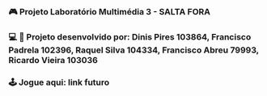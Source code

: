  ### :video_game: Projeto Laboratório Multimédia 3 - SALTA FORA

 ### :computer: :dart: Projeto desenvolvido por: Dinis Pires 103864, Francisco Padrela 102396, Raquel Silva 104334, Francisco Abreu 79993, Ricardo Vieira 103036


 ### :joystick: Jogue aqui: link futuro
